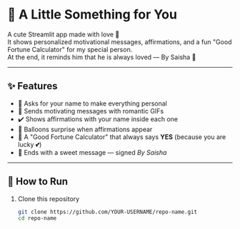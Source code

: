 # 💌 A Little Something for You

A cute Streamlit app made with love 💖  
It shows personalized motivational messages, affirmations, and a fun "Good Fortune Calculator" for my special person.  
At the end, it reminds him that he is always loved — By Saisha 🌸

---

## ✨ Features
- 🌹 Asks for your name to make everything personal  
- 🌸 Sends motivating messages with romantic GIFs  
- ✔️ Shows affirmations with your name inside each one  
- 🎈 Balloons surprise when affirmations appear  
- 🔮 A "Good Fortune Calculator" that always says **YES** (because you are lucky 💕)  
- 💖 Ends with a sweet message — signed *By Saisha*  

---

## 🚀 How to Run
1. Clone this repository  
   ```bash
   git clone https://github.com/YOUR-USERNAME/repo-name.git
   cd repo-name

